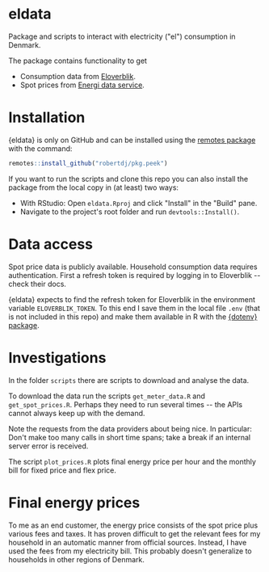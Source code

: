 eldata
======

Package and scripts to interact with electricity ("el") consumption in Denmark.

The package contains functionality to get

- Consumption data from [Eloverblik](https://eloverblik.dk).
- Spot prices from [Energi data service](https://www.energidataservice.dk).


# Installation

{eldata} is only on GitHub and can be installed using the [remotes package](https://remotes.r-lib.org) with the command:

``` r
remotes::install_github("robertdj/pkg.peek")
```

If you want to run the scripts and clone this repo you can also install the package from the local copy in (at least) two ways:

- With RStudio: Open `eldata.Rproj` and click "Install" in the "Build" pane.
- Navigate to the project's root folder and run `devtools::Install()`.


# Data access

Spot price data is publicly available.
Household consumption data requires authentication.
First a refresh token is required by logging in to Eloverblik -- check their docs.

{eldata} expects to find the refresh token for Eloverblik in the environment variable `ELOVERBLIK_TOKEN`.
To this end I save them in the local file `.env` (that is not included in this repo) and make them available in R with the [{dotenv} package](https://cran.r-project.org/package=dotenv).


# Investigations

In the folder `scripts` there are scripts to download and analyse the data.

To download the data run the scripts `get_meter_data.R` and `get_spot_prices.R`.
Perhaps they need to run several times -- the APIs cannot always keep up with the demand.

Note the requests from the data providers about being nice.
In particular:
Don't make too many calls in short time spans; take a break if an internal server error is received.

The script `plot_prices.R` plots final energy price per hour and the monthly bill for fixed price and flex price.


# Final energy prices

To me as an end customer, the energy price consists of the spot price plus various fees and taxes.
It has proven difficult to get the relevant fees for my household in an automatic manner from official sources.
Instead, I have used the fees from my electricity bill. 
This probably doesn't generalize to households in other regions of Denmark.

